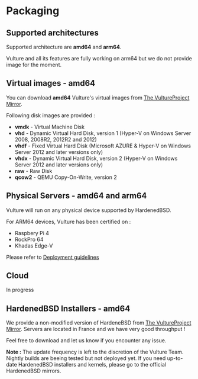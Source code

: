 # Packaging

## Supported architectures

Supported architecture are **amd64** and **arm64**.

Vulture and all its features are fully working on arm64 but we do not provide image for the moment.

## Virtual images - amd64

You can download **amd64** Vulture's virtual images from [The VultureProject Mirror](http://hbsd.vultureproject.org/13-stable/amd64/amd64/BUILD-LATEST/).

Following disk images are provided :

 - **vmdk**    -  Virtual Machine Disk
 - **vhd**     -  Dynamic Virtual Hard Disk, version 1 (Hyper-V on Windows Server 2008, 2008R2, 2012R2 and 2012)
 - **vhdf**    -  Fixed Virtual Hard Disk (Microsoft AZURE & Hyper-V on Windows Server 2012 and later versions only)
 - **vhdx**    -  Dynamic Virtual Hard Disk, version 2 (Hyper-V on Windows Server 2012 and later versions only)
 - **raw**     -  Raw Disk
 - **qcow2**   -  QEMU Copy-On-Write, version 2

## Physical Servers - amd64 and arm64

Vulture will run on any physical device supported by HardenedBSD.

For ARM64 devices, Vulture has been certified on :

 - Raspbery Pi 4
 - RockPro 64
 - Khadas Edge-V

Please refer to [Deployment guidelines](deploy.md)

## Cloud

In progress

## HardenedBSD Installers - amd64

We provide a non-modified version of HardeneBSD from [The VultureProject Mirror](http://hbsd.vultureproject.org/13-stable/amd64/amd64/BUILD-LATEST/). Servers are located in France and we have very good throughput !

Feel free to download and let us know if you encounter any issue.

**Note :** The update frequency is left to the discretion of the Vulture Team. Nightly builds are beeing tested but not deployed yet. If you need up-to-date HardenedBSD installers and kernels, please go to the official HardenedBSD mirrors.
